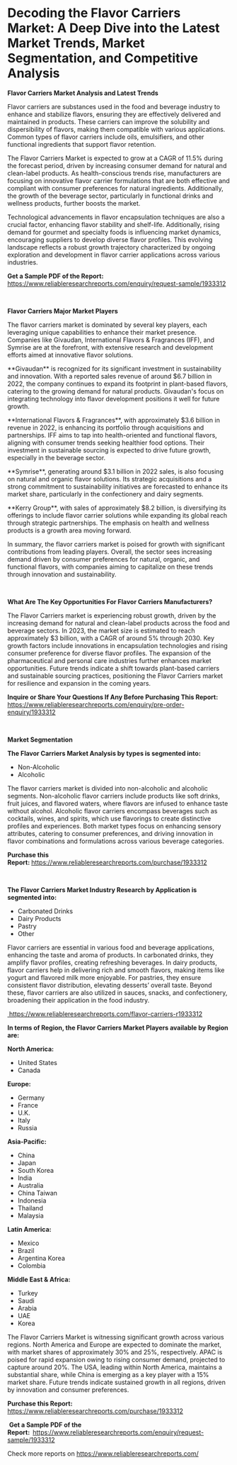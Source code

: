 <p><h1>Decoding the Flavor Carriers Market: A Deep Dive into the Latest Market Trends, Market Segmentation, and Competitive Analysis</h1></p><p><strong>Flavor Carriers Market Analysis and Latest Trends</strong></p>
<p><p>Flavor carriers are substances used in the food and beverage industry to enhance and stabilize flavors, ensuring they are effectively delivered and maintained in products. These carriers can improve the solubility and dispersibility of flavors, making them compatible with various applications. Common types of flavor carriers include oils, emulsifiers, and other functional ingredients that support flavor retention.</p><p>The Flavor Carriers Market is expected to grow at a CAGR of 11.5% during the forecast period, driven by increasing consumer demand for natural and clean-label products. As health-conscious trends rise, manufacturers are focusing on innovative flavor carrier formulations that are both effective and compliant with consumer preferences for natural ingredients. Additionally, the growth of the beverage sector, particularly in functional drinks and wellness products, further boosts the market. </p><p>Technological advancements in flavor encapsulation techniques are also a crucial factor, enhancing flavor stability and shelf-life. Additionally, rising demand for gourmet and specialty foods is influencing market dynamics, encouraging suppliers to develop diverse flavor profiles. This evolving landscape reflects a robust growth trajectory characterized by ongoing exploration and development in flavor carrier applications across various industries.</p></p>
<p><strong>Get a Sample PDF of the Report:&nbsp;</strong> <a href="https://www.reliableresearchreports.com/enquiry/request-sample/1933312?utm_campaign=3210&utm_medium=2&utm_source=Github&utm_content=ia&utm_term=08032025&utm_id=flavor-carriers">https://www.reliableresearchreports.com/enquiry/request-sample/1933312</a></p>
<p>&nbsp;</p>
<p><strong>Flavor Carriers Major Market Players</strong></p>
<p><p>The flavor carriers market is dominated by several key players, each leveraging unique capabilities to enhance their market presence. Companies like Givaudan, International Flavors & Fragrances (IFF), and Symrise are at the forefront, with extensive research and development efforts aimed at innovative flavor solutions. </p><p>**Givaudan** is recognized for its significant investment in sustainability and innovation. With a reported sales revenue of around $6.7 billion in 2022, the company continues to expand its footprint in plant-based flavors, catering to the growing demand for natural products. Givaudan's focus on integrating technology into flavor development positions it well for future growth.</p><p>**International Flavors & Fragrances**, with approximately $3.6 billion in revenue in 2022, is enhancing its portfolio through acquisitions and partnerships. IFF aims to tap into health-oriented and functional flavors, aligning with consumer trends seeking healthier food options. Their investment in sustainable sourcing is expected to drive future growth, especially in the beverage sector.</p><p>**Symrise**, generating around $3.1 billion in 2022 sales, is also focusing on natural and organic flavor solutions. Its strategic acquisitions and a strong commitment to sustainability initiatives are forecasted to enhance its market share, particularly in the confectionery and dairy segments.</p><p>**Kerry Group**, with sales of approximately $8.2 billion, is diversifying its offerings to include flavor carrier solutions while expanding its global reach through strategic partnerships. The emphasis on health and wellness products is a growth area moving forward.</p><p>In summary, the flavor carriers market is poised for growth with significant contributions from leading players. Overall, the sector sees increasing demand driven by consumer preferences for natural, organic, and functional flavors, with companies aiming to capitalize on these trends through innovation and sustainability.</p></p>
<p>&nbsp;</p>
<p><strong>What Are The Key Opportunities For Flavor Carriers Manufacturers?</strong></p>
<p><p>The Flavor Carriers market is experiencing robust growth, driven by the increasing demand for natural and clean-label products across the food and beverage sectors. In 2023, the market size is estimated to reach approximately $3 billion, with a CAGR of around 5% through 2030. Key growth factors include innovations in encapsulation technologies and rising consumer preference for diverse flavor profiles. The expansion of the pharmaceutical and personal care industries further enhances market opportunities. Future trends indicate a shift towards plant-based carriers and sustainable sourcing practices, positioning the Flavor Carriers market for resilience and expansion in the coming years.</p></p>
<p><strong>Inquire or Share Your Questions If Any Before Purchasing This Report:</strong> <a href="https://www.reliableresearchreports.com/enquiry/pre-order-enquiry/1933312?utm_campaign=3210&utm_medium=2&utm_source=Github&utm_content=ia&utm_term=08032025&utm_id=flavor-carriers">https://www.reliableresearchreports.com/enquiry/pre-order-enquiry/1933312</a></p>
<p>&nbsp;</p>
<p><strong>Market Segmentation</strong></p>
<p><strong>The Flavor Carriers Market Analysis by types is segmented into:</strong></p>
<p><ul><li>Non-Alcoholic</li><li>Alcoholic</li></ul></p>
<p><p>The flavor carriers market is divided into non-alcoholic and alcoholic segments. Non-alcoholic flavor carriers include products like soft drinks, fruit juices, and flavored waters, where flavors are infused to enhance taste without alcohol. Alcoholic flavor carriers encompass beverages such as cocktails, wines, and spirits, which use flavorings to create distinctive profiles and experiences. Both market types focus on enhancing sensory attributes, catering to consumer preferences, and driving innovation in flavor combinations and formulations across various beverage categories.</p></p>
<p><strong>Purchase this Report:&nbsp;</strong><a href="https://www.reliableresearchreports.com/purchase/1933312?utm_campaign=3210&utm_medium=2&utm_source=Github&utm_content=ia&utm_term=08032025&utm_id=flavor-carriers">https://www.reliableresearchreports.com/purchase/1933312</a></p>
<p>&nbsp;</p>
<p><strong>The Flavor Carriers Market Industry Research by Application is segmented into:</strong></p>
<p><ul><li>Carbonated Drinks</li><li>Dairy Products</li><li>Pastry</li><li>Other</li></ul></p>
<p><p>Flavor carriers are essential in various food and beverage applications, enhancing the taste and aroma of products. In carbonated drinks, they amplify flavor profiles, creating refreshing beverages. In dairy products, flavor carriers help in delivering rich and smooth flavors, making items like yogurt and flavored milk more enjoyable. For pastries, they ensure consistent flavor distribution, elevating desserts’ overall taste. Beyond these, flavor carriers are also utilized in sauces, snacks, and confectionery, broadening their application in the food industry.</p></p>
<p><a href="https://www.reliableresearchreports.com/flavor-carriers-r1933312?utm_campaign=3210&utm_medium=2&utm_source=Github&utm_content=ia&utm_term=08032025&utm_id=flavor-carriers">&nbsp;https://www.reliableresearchreports.com/flavor-carriers-r1933312</a></p>
<p><strong>In terms of Region, the Flavor Carriers Market Players available by Region are:</strong></p>
<p>
    <p> <strong> North America: </strong>
        <ul>
            <li>United States</li>
            <li>Canada</li>
        </ul>
        </p> 
    <p> <strong> Europe: </strong>
        <ul>
            <li>Germany</li>
            <li>France</li>
            <li>U.K.</li>
            <li>Italy</li>
            <li>Russia</li>
        </ul>
        </p> 
    <p> <strong> Asia-Pacific: </strong>
        <ul>
            <li>China</li>
            <li>Japan</li>
            <li>South Korea</li>
            <li>India</li>
            <li>Australia</li>
            <li>China Taiwan</li>
            <li>Indonesia</li>
            <li>Thailand</li>
            <li>Malaysia</li>
        </ul>
        </p> 
    <p> <strong> Latin America: </strong>
        <ul>
            <li>Mexico</li>
            <li>Brazil</li>
            <li>Argentina Korea</li>
            <li>Colombia</li>
        </ul>
        </p> 
    <p> <strong> Middle East & Africa: </strong>
        <ul>
            <li>Turkey</li>
            <li>Saudi</li>
            <li>Arabia</li>
            <li>UAE</li>
            <li>Korea</li>
        </ul>
    </p>
    </p>
<p><p>The Flavor Carriers Market is witnessing significant growth across various regions. North America and Europe are expected to dominate the market, with market shares of approximately 30% and 25%, respectively. APAC is poised for rapid expansion owing to rising consumer demand, projected to capture around 20%. The USA, leading within North America, maintains a substantial share, while China is emerging as a key player with a 15% market share. Future trends indicate sustained growth in all regions, driven by innovation and consumer preferences.</p></p>
<p><strong>Purchase this Report: </strong><a href="https://www.reliableresearchreports.com/purchase/1933312?utm_campaign=3210&utm_medium=2&utm_source=Github&utm_content=ia&utm_term=08032025&utm_id=flavor-carriers">https://www.reliableresearchreports.com/purchase/1933312</a></p>
<p>&nbsp;<strong>Get a Sample PDF of the Report:&nbsp;&nbsp;</strong><a href="https://www.reliableresearchreports.com/enquiry/request-sample/1933312?utm_campaign=3210&utm_medium=2&utm_source=Github&utm_content=ia&utm_term=08032025&utm_id=flavor-carriers">https://www.reliableresearchreports.com/enquiry/request-sample/1933312</a></p>
<p><strong></strong></p>
<p>Check more reports on <a href="https://www.reliableresearchreports.com/?utm_campaign=3210&utm_medium=2&utm_source=Github&utm_content=ia&utm_term=08032025&utm_id=flavor-carriers">https://www.reliableresearchreports.com/</a></p>